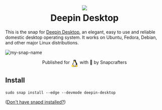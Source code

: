 <h1 align="center">
  <img src="https://user-images.githubusercontent.com/45159366/57979062-1fc87c00-79cd-11e9-8451-5f0f070530dc.png">
  <br />
  Deepin Desktop
</h1>

This is the snap for [Deepin Desktop](https://www.deepin.org/en/dde/), an elegant, easy to use and reliable domestic desktop operating system. It works on Ubuntu, Fedora, Debian, and other major Linux distributions. 

<!-- Uncomment and modify this when you are provided a build status badge
<p align="center">
<a href="https://build.snapcraft.io/user/snapcrafters/fork-and-rename-me"><img src="https://build.snapcraft.io/badge/snapcrafters/fork-and-rename-me.svg" alt="Snap Status"></a>
</p>
-->


![my-snap-name](https://user-images.githubusercontent.com/45159366/57979064-21923f80-79cd-11e9-842a-55ab9ec73d41.jpeg?raw=true "my-snap-name")


<p align="center">Published for <img src="https://raw.githubusercontent.com/anythingcodes/slack-emoji-for-techies/gh-pages/emoji/tux.png" align="top" width="24" /> with 💝 by Snapcrafters</p>

## Install

    sudo snap install --edge --devmode deepin-desktop

([Don't have snapd installed?](https://snapcraft.io/docs/core/install))

